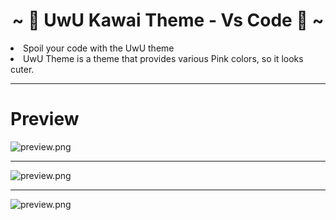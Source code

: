 <h1 align="center">~ 🌸 UwU Kawai Theme - Vs Code 🌸 ~</h1>

<li>Spoil your code with the UwU theme</li>
<li>UwU Theme is a theme that provides various Pink colors, so it looks cuter.</li>

<hr>

# Preview

![preview.png](https://cdn.jsdelivr.net/gh/SazumiVicky/UwU_Kawai_Theme_Vs_Code@main/preview.png)

<hr>

![preview.png](https://cdn.jsdelivr.net/gh/SazumiVicky/UwU_Kawai_Theme_Vs_Code@main/preview-scd1.png)

<hr>

![preview.png](https://cdn.jsdelivr.net/gh/SazumiVicky/UwU_Kawai_Theme_Vs_Code@main/preview-scd2.png)
